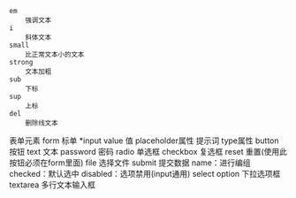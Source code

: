     em
        强调文本
    i
        斜体文本
    small
        比正常文本小的文本
    strong
        文本加粗
    sub
        下标
    sup
        上标
    del
        删除线文本
表单元素
    form
        标单
    *input
        value 值
        placeholder属性
            提示词
        type属性
            button 按钮
            text 文本
            password 密码
            radio 单选框
            checkbox 复选框
            reset 重置(使用此按钮必须在form里面)
            file 选择文件
            submit 提交数据
        name：进行编组
        checked：默认选中
        disabled：选项禁用(input通用)
    select option
        下拉选项框
    textarea
        多行文本输入框

    
